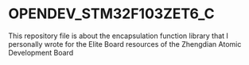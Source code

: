 # OPENDEV_STM32F103ZET6_C
This repository file is about the encapsulation function library that I personally wrote for the Elite Board resources of the Zhengdian Atomic Development Board

